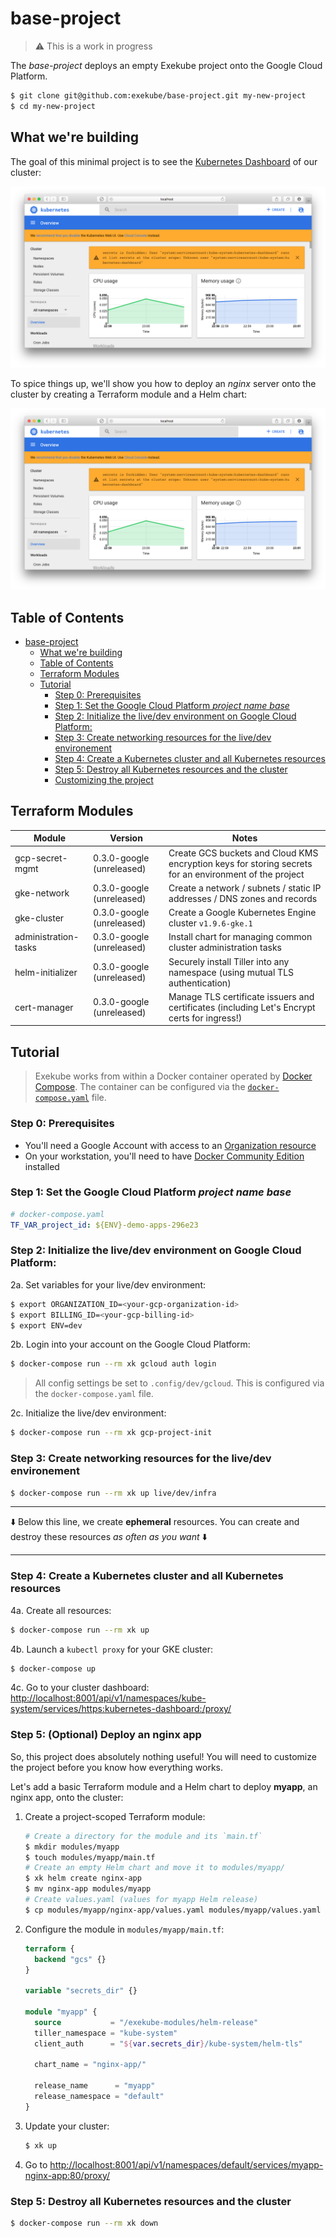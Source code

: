 # base-project

> :warning: This is a work in progress

The *base-project* deploys an empty Exekube project onto the Google Cloud Platform.

```sh
$ git clone git@github.com:exekube/base-project.git my-new-project
$ cd my-new-project
```

## What we're building

The goal of this minimal project is to see the [Kubernetes Dashboard](https://github.com/kubernetes/dashboard) of our cluster:

<p align="center">
  <img src="/screenshot.png" alt="The final result of the tutorial: nothing (a Kubernetes dashboard)."/>
</p>

To spice things up, we'll show you how to deploy an *nginx* server onto the cluster by creating a Terraform module and a Helm chart:

<p align="center">
  <img src="/screenshot.png" alt="The final result of the tutorial: nothing (a Kubernetes dashboard)."/>
</p>


## Table of Contents

<!-- TOC depthFrom:1 depthTo:6 withLinks:1 updateOnSave:1 orderedList:0 -->

- [base-project](#base-project)
	- [What we're building](#what-were-building)
	- [Table of Contents](#table-of-contents)
	- [Terraform Modules](#terraform-modules)
	- [Tutorial](#tutorial)
		- [Step 0: Prerequisites](#step-0-prerequisites)
		- [Step 1: Set the Google Cloud Platform *project name base*](#step-1-set-the-google-cloud-platform-project-name-base)
		- [Step 2: Initialize the live/dev environment on Google Cloud Platform:](#step-2-initialize-the-livedev-environment-on-google-cloud-platform)
		- [Step 3: Create networking resources for the live/dev environement](#step-3-create-networking-resources-for-the-livedev-environement)
		- [Step 4: Create a Kubernetes cluster and all Kubernetes resources](#step-4-create-a-kubernetes-cluster-and-all-kubernetes-resources)
		- [Step 5: Destroy all Kubernetes resources and the cluster](#step-5-destroy-all-kubernetes-resources-and-the-cluster)
		- [Customizing the project](#customizing-the-project)

<!-- /TOC -->

## Terraform Modules

| Module | Version | Notes |
| --- | --- | --- |
| gcp-secret-mgmt | 0.3.0-google (unreleased) | Create GCS buckets and Cloud KMS encryption keys for storing secrets for an environment of the project |
| gke-network | 0.3.0-google (unreleased) | Create a network / subnets / static IP addresses / DNS zones and records |
| gke-cluster | 0.3.0-google (unreleased) | Create a Google Kubernetes Engine cluster `v1.9.6-gke.1`  |
| administration-tasks | 0.3.0-google (unreleased) | Install chart for managing common cluster administration tasks  |
| helm-initializer | 0.3.0-google (unreleased) | Securely install Tiller into any namespace (using mutual TLS authentication)  |
| cert-manager | 0.3.0-google (unreleased) | Manage TLS certificate issuers and certificates (including Let's Encrypt certs for ingress!) |

## Tutorial

> Exekube works from within a Docker container operated by [Docker Compose](https://docs.docker.com/compose/compose-file/). The container can be configured via the [`docker-compose.yaml`](https://github.com/exekube/base-project/blob/master/docker-compose.yaml) file.

### Step 0: Prerequisites

- You'll need a Google Account with access to an [Organization resource](https://cloud.google.com/resource-manager/docs/quickstart-organizations)
- On your workstation, you'll need to have [Docker Community Edition](https://www.docker.com/community-edition) installed

### Step 1: Set the Google Cloud Platform *project name base*

```yaml
# docker-compose.yaml
TF_VAR_project_id: ${ENV}-demo-apps-296e23
```

### Step 2: Initialize the live/dev environment on Google Cloud Platform:

2a. Set variables for your live/dev environment:

```sh
$ export ORGANIZATION_ID=<your-gcp-organization-id>
$ export BILLING_ID=<your-gcp-billing-id>
$ export ENV=dev
```

2b. Login into your account on the Google Cloud Platform:

```sh
$ docker-compose run --rm xk gcloud auth login
```

> All config settings be set to `.config/dev/gcloud`. This is configured via the `docker-compose.yaml` file.

2c. Initialize the live/dev environment:

```sh
$ docker-compose run --rm xk gcp-project-init
```

### Step 3: Create networking resources for the live/dev environement

```sh
$ docker-compose run --rm xk up live/dev/infra
```

---
⬇️ Below this line, we create **ephemeral** resources. You can create and destroy these resources *as often as you want* ⬇️

---

### Step 4: Create a Kubernetes cluster and all Kubernetes resources

4a. Create all resources:

```sh
$ docker-compose run --rm xk up
```

4b. Launch a `kubectl proxy` for your GKE cluster:

```sh
$ docker-compose up
```

4c. Go to your cluster dashboard: <http://localhost:8001/api/v1/namespaces/kube-system/services/https:kubernetes-dashboard:/proxy/>

### Step 5: (Optional) Deploy an nginx app

So, this project does absolutely nothing useful! You will need to customize the project before you know how everything works.

Let's add a basic Terraform module and a Helm chart to deploy **myapp**, an nginx app, onto the cluster:

1. Create a project-scoped Terraform module:
    ```sh
    # Create a directory for the module and its `main.tf`
    $ mkdir modules/myapp
    $ touch modules/myapp/main.tf
    # Create an empty Helm chart and move it to modules/myapp/
    $ xk helm create nginx-app
    $ mv nginx-app modules/myapp
    # Create values.yaml (values for myapp Helm release)
    $ cp modules/myapp/nginx-app/values.yaml modules/myapp/values.yaml
    ```
2. Configure the module in `modules/myapp/main.tf`:

    ```tf
    terraform {
      backend "gcs" {}
    }

    variable "secrets_dir" {}

    module "myapp" {
      source           = "/exekube-modules/helm-release"
      tiller_namespace = "kube-system"
      client_auth      = "${var.secrets_dir}/kube-system/helm-tls"

      chart_name = "nginx-app/"

      release_name      = "myapp"
      release_namespace = "default"
    }
    ```

3. Update your cluster:
    ```sh
    $ xk up
    ```

4. Go to <http://localhost:8001/api/v1/namespaces/default/services/myapp-nginx-app:80/proxy/>

### Step 5: Destroy all Kubernetes resources and the cluster

```sh
$ docker-compose run --rm xk down
```

